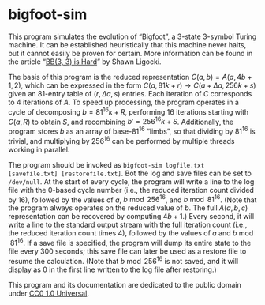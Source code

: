 # bigfoot-sim

This program simulates the evolution of “Bigfoot”, a 3-state 3-symbol Turing machine. It can be established heuristically that this machine never halts, but it cannot easily be proven for certain. More information can be found in the article “[BB(3, 3) is Hard](https://www.sligocki.com/2023/10/16/bb-3-3-is-hard.html)” by Shawn Ligocki.

The basis of this program is the reduced representation $C(a,b)=A(a,4b+1,2)$, which can be expressed in the form $C(a,81k+r)\to C(a+\Delta a,256k+s)$ given an 81-entry table of $(r,\Delta a,s)$ entries. Each iteration of $C$ corresponds to 4 iterations of $A$. To speed up processing, the program operates in a cycle of decomposing $b=81^{16}k+R$, performing 16 iterations starting with $C(a,R)$ to obtain $S$, and recombining $b'=256^{16}k+S$. Additionally, the program stores $b$ as an array of base-<span>$81^{16}$</span> “limbs”, so that dividing by $81^{16}$ is trivial, and multiplying by $256^{16}$ can be performed by multiple threads working in parallel.

The program should be invoked as `bigfoot-sim logfile.txt [savefile.txt] [restorefile.txt]`. Bot the log and save files can be set to `/dev/null`. At the start of every cycle, the program will write a line to the log file with the 0-based cycle number (i.e., the reduced iteration count divided by 16), followed by the values of $a$, $b\bmod256^{16}$, and $b\bmod81^{16}$. (Note that the program always operates on the reduced value of $b$. The full $A(a,b,c)$ representation can be recovered by computing $4b+1$.) Every second, it will write a line to the standard output stream with the full iteration count (i.e., the reduced iteration count times 4), followed by the values of $a$ and $b\bmod81^{16}$. If a save file is specified, the program will dump its entire state to the file every 300 seconds; this save file can later be used as a restore file to resume the calculation. (Note that $b\bmod256^{16}$ is not saved, and it will display as $0$ in the first line written to the log file after restoring.)

This program and its documentation are dedicated to the public domain under [CC0 1.0 Universal](https://creativecommons.org/publicdomain/zero/1.0/).

